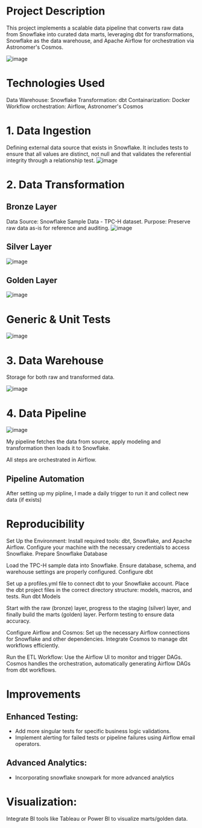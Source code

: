 # Project Description

This project implements a scalable data pipeline that converts raw data from Snowflake into curated data marts, leveraging dbt for transformations, Snowflake as the data warehouse, and Apache Airflow for orchestration via Astronomer's Cosmos.

![image](https://github.com/user-attachments/assets/5bc9a290-82d9-4b1f-9d30-49652e31890d)


# Technologies Used
Data Warehouse: Snowflake
Transformation: dbt
Containarization: Docker
Workflow orchestration: Airflow, Astronomer's Cosmos


# 1. Data Ingestion

Defining external data source that exists in Snowflake. It includes tests to ensure that all values are distinct, not null and that validates the referential integrity through a relationship test.
![image](https://github.com/user-attachments/assets/ff6ffd62-24cc-4f88-b206-77b58cf8febc)


# 2. Data Transformation
## Bronze Layer
Data Source: Snowflake Sample Data - TPC-H dataset. Purpose: Preserve raw data as-is for reference and auditing.
![image](https://github.com/user-attachments/assets/e1a2d121-f0d9-48aa-99cd-7c10309eac98)

## Silver Layer

![image](https://github.com/user-attachments/assets/82bee4f7-0ccf-4e51-b80f-85decdcadcac)


## Golden Layer
![image](https://github.com/user-attachments/assets/16fafa24-6fbc-422d-962b-d4ae70fd1e03)

# Generic & Unit Tests

![image](https://github.com/user-attachments/assets/2f3a780a-b85c-4adb-a8fb-36da9b519f45)


# 3. Data Warehouse

Storage for both raw and transformed data.

![image](https://github.com/user-attachments/assets/2656d8cf-5b28-4224-9cad-2e4235e6b74b)


# 4. Data Pipeline

![image](https://github.com/user-attachments/assets/71050d84-61f3-4fd7-bcf8-3277d956d61c)

My pipeline fetches the data from source, apply modeling and transformation then loads it to Snowflake.

All steps are orchestrated in Airflow.

## Pipeline Automation


After setting up my pipline, I made a daily trigger to run it and collect new data (if exists)


# Reproducibility
Set Up the Environment: Install required tools: dbt, Snowflake, and Apache Airflow. Configure your machine with the necessary credentials to access Snowflake. Prepare Snowflake Database

Load the TPC-H sample data into Snowflake. Ensure database, schema, and warehouse settings are properly configured. Configure dbt

Set up a profiles.yml file to connect dbt to your Snowflake account. Place the dbt project files in the correct directory structure: models, macros, and tests. Run dbt Models

Start with the raw (bronze) layer, progress to the staging (silver) layer, and finally build the marts (golden) layer. Perform testing to ensure data accuracy.

Configure Airflow and Cosmos: Set up the necessary Airflow connections for Snowflake and other dependencies. Integrate Cosmos to manage dbt workflows efficiently.

Run the ETL Workflow: Use the Airflow UI to monitor and trigger DAGs. Cosmos handles the orchestration, automatically generating Airflow DAGs from dbt workflows.


# Improvements
## Enhanced Testing:
- Add more singular tests for specific business logic validations.
- Implement alerting for failed tests or pipeline failures using Airflow email operators.

## Advanced Analytics:
- Incorporating snowflake snowpark for more advanced analytics

# Visualization:

Integrate BI tools like Tableau or Power BI to visualize marts/golden data.
